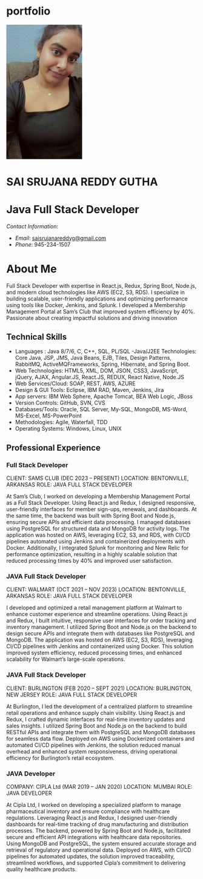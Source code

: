 # portfolio
<img src="pp.jpeg" width=200 heigh=200>


# SAI SRUJANA REDDY GUTHA
# Java Full Stack Developer

*Contact Information*:
- *Email*: saisrujanareddyg@gmail.com
- *Phone*: 945-234-1507


# About Me
Full Stack Developer with expertise in React.js, Redux, Spring Boot, Node.js, and modern cloud technologies like AWS (EC2, S3, RDS). I specialize in building scalable, user-friendly applications and optimizing performance using tools like Docker, Jenkins, and Splunk. I developed a Membership Management Portal at Sam’s Club that improved system efficiency by 40%. Passionate about creating impactful solutions and driving innovation

## Technical Skills
- Languages	: Java 8/7/6, C, C++, SQL, PL/SQL
-Java/J2EE Technologies:	Core Java, JSP, JMS, Java Beans, EJB, Tiles, Design Patterns, RabbitMQ, ActiveMQFrameworks, Spring, Hibernate, and Spring Boot.
- Web Technologies:	HTML5, XML, DOM, JSON, CSS3, JavaScript, jQuery, AJAX, Angular.JS, React.JS, REDUX, React Native, Node.JS
- Web Services/Cloud:	SOAP, REST, AWS, AZURE
- Design & GUI Tools:	Eclipse, IBM RAD, Maven, Jenkins, Jira
- App servers:	IBM Web Sphere, Apache Tomcat, BEA Web Logic, JBoss
- Version Controls:	GitHub, SVN, CVS
- Databases/Tools:	Oracle, SQL Server, My-SQL, MongoDB, MS-Word, MS-Excel, MS-PowerPoint
- Methodologies:	 	Agile, Waterfall, TDD
- Operating Systems:	Windows, Linux, UNIX 


## Professional Experience

### Full Stack Developer 
CLIENT: SAMS CLUB (DEC 2023 – PRESENT) LOCATION: BENTONVILLE, ARKANSAS ROLE: JAVA FULL STACK DEVELOPER

At Sam’s Club, I worked on developing a Membership Management Portal as a Full Stack Developer. Using React.js and Redux, I designed responsive, user-friendly interfaces for member sign-ups, renewals, and dashboards. At the same time, the backend was built with Spring Boot and Node.js, ensuring secure APIs and efficient data processing. I managed databases using PostgreSQL for structured data and MongoDB for activity logs. The application was hosted on AWS, leveraging EC2, S3, and RDS, with CI/CD pipelines automated using Jenkins and containerized deployments with Docker. Additionally, I integrated Splunk for monitoring and New Relic for performance optimization, resulting in a highly scalable solution that reduced processing times by 40% and improved user satisfaction.

### JAVA Full Stack Developer
CLIENT: WALMART (OCT 2021 – NOV 2023) LOCATION: BENTONVILLE, ARKANSAS ROLE: JAVA FULL STACK DEVELOPER

I developed and optimized a retail management platform at Walmart to enhance customer experience and streamline operations. Using React.js and Redux, I built intuitive, responsive user interfaces for order tracking and inventory management. I utilized Spring Boot and Node.js on the backend to design secure APIs and integrate them with databases like PostgreSQL and MongoDB. The application was hosted on AWS (EC2, S3, RDS), leveraging CI/CD pipelines with Jenkins and containerized using Docker. This solution improved system efficiency, reduced processing times, and enhanced scalability for Walmart’s large-scale operations.

### JAVA Full Stack Developer
CLIENT: BURLINGTON (FEB 2020 – SEPT 2021) LOCATION: BURLINGTON, NEW JERSEY ROLE: JAVA FULL STACK DEVELOPER

At Burlington, I led the development of a centralized platform to streamline retail operations and enhance supply chain visibility. Using React.js and Redux, I crafted dynamic interfaces for real-time inventory updates and sales insights. I utilized Spring Boot and Node.js on the backend to build RESTful APIs and integrate them with PostgreSQL and MongoDB databases for seamless data flow. Deployed on AWS using Dockerized containers and automated CI/CD pipelines with Jenkins, the solution reduced manual overhead and enhanced system responsiveness, driving operational efficiency for Burlington’s retail ecosystem.

### JAVA Developer  
COMPANY: CIPLA Ltd (MAR 2019 – JAN 2020) LOCATION: MUMBAI ROLE: JAVA DEVELOPER

At Cipla Ltd, I worked on developing a specialized platform to manage pharmaceutical inventory and ensure compliance with healthcare regulations. Leveraging React.js and Redux, I designed user-friendly dashboards for real-time tracking of drug manufacturing and distribution processes. The backend, powered by Spring Boot and Node.js, facilitated secure and efficient API integrations with healthcare data repositories. Using MongoDB and PostgreSQL, the system ensured accurate storage and retrieval of regulatory and operational data. Deployed on AWS, with CI/CD pipelines for automated updates, the solution improved traceability, streamlined workflows, and supported Cipla’s commitment to delivering quality healthcare products.
